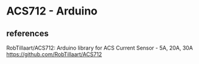# ACS712 - Arduino

## references
RobTillaart/ACS712: Arduino library for ACS Current Sensor - 5A, 20A, 30A
https://github.com/RobTillaart/ACS712
